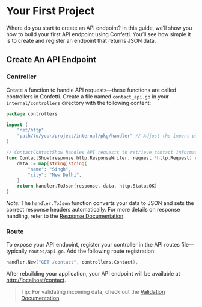 
# Your First Project

Where do you start to create an API endpoint? In this guide, we’ll show you how to build your first API endpoint using Confetti. You’ll see how simple it is to create and register an endpoint that returns JSON data.

## Create An API Endpoint

### Controller

Create a function to handle API requests—these functions are called controllers in Confetti. Create a file named `contact_api.go` in your `internal/controllers` directory with the following content:

```go
package controllers

import (
	"net/http"
	"path/to/your/project/internal/pkg/handler" // Adjust the import path as needed.
)

// ContactContactShow handles API requests to retrieve contact information.
func ContactShow(response http.ResponseWriter, request *http.Request) error {
	data := map[string]string{
		"name": "Singh",
		"city": "New Delhi",
	}
	return handler.ToJson(response, data, http.StatusOK)
}
```

*Note:* The `handler.ToJson` function converts your data to JSON and sets the correct response headers automatically. For more details on response handling, refer to the [Response Documentation](../the-basics/responses).

### Route

To expose your API endpoint, register your controller in the API routes file—typically `routes/api.go`. Add the following route registration:

```go
handler.New("GET /contact", controllers.Contact),
```

After rebuilding your application, your API endpoint will be available at [http://localhost/contact](http://localhost/contact).

> Tip: For validating incoming data, check out the [Validation Documentation](../the-basics/validation).
